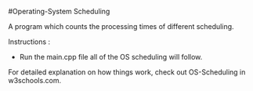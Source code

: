 #Operating-System Scheduling

A program which counts the processing times of different scheduling.

Instructions :
- Run the main.cpp file all of the OS scheduling will follow.

For detailed explanation on how things work, check out OS-Scheduling in w3schools.com.
